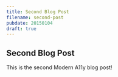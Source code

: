 ```yaml
---
title: Second Blog Post
filename: second-post
pubdate: 20150104
draft: true
---
```


<h2 data-page-title="Second Blog Post">Second Blog Post</h2>

This is the second Modern A11y blog post!

